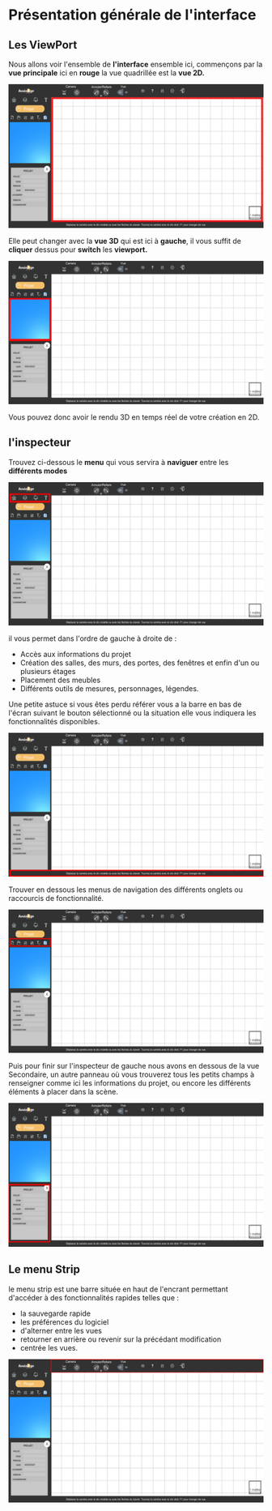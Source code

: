 # Présentation générale de l'interface

## Les ViewPort

Nous allons voir l'ensemble de **l'interface** ensemble ici, commençons par la **vue principale** ici en **rouge** la vue quadrillée est la **vue 2D.**   

![](.gitbook/assets/presentationlogicielviewprincipal.jpg)

Elle peut changer avec la **vue 3D** qui est ici à **gauche**, il vous suffit de **cliquer** dessus pour **switch** les **viewport.**

![](.gitbook/assets/presentationlogicielviewsecondaire.jpg)

Vous pouvez donc avoir le rendu 3D en temps réel de votre création en 2D.

## **l'inspecteur**

 Trouvez ci-dessous le **menu** qui vous servira à **naviguer** entre les **différents modes** 

![](.gitbook/assets/presentationlogicielmenustrip.jpg)

il vous permet dans l'ordre de gauche à droite de :  

* Accès aux informations du projet
* Création des salles, des murs, des portes, des fenêtres et enfin d'un ou plusieurs étages
* Placement des meubles
* Différents outils de mesures, personnages, légendes.  

Une petite astuce si vous êtes perdu référer vous a la barre en bas de l'écran suivant le bouton sélectionné ou la situation elle vous indiquera les fonctionnalités disponibles.

![ici aucun bouton n&apos;est survoler alors le contexte vous indique une astuce.](.gitbook/assets/presentationlogicielviewbarreastuce.jpg)

Trouver en dessous les menus de navigation des différents onglets ou raccourcis de fonctionnalité.

![](.gitbook/assets/presentationongletsousmenu.jpg)

Puis pour finir sur l'inspecteur de gauche nous avons en dessous de la vue Secondaire, un autre panneau où vous trouverez tous les petits champs à renseigner comme ici les informations du projet, ou encore les différents éléments à placer dans la scène.

![](.gitbook/assets/presentationinspector.jpg)

## Le menu Strip 

le menu strip est une barre située en haut de l'encrant permettant d'accéder à des fonctionnalités rapides telles que :

* la sauvegarde rapide
* les préférences du logiciel
* d'alterner entre les vues
* retourner en arrière ou revenir sur la précédant modification
* centrée les vues.

![](.gitbook/assets/presentationmenustrip.jpg)

